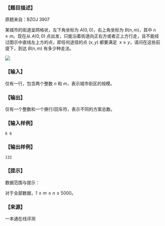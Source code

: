 ### 【题目描述】

原题来自：BZOJ 3907

某城市的街道呈网格状，左下角坐标为 $A(0, 0)$，右上角坐标为 $B(n, m)$，其中 $n≥m$。现在从 $A(0, 0)$ 点出发，只能沿着街道向正右方或者正上方行走，且不能经过图示中直线左上方的点，即任何途径的点 $(x, y)$ 都要满足  $x≥y$，请问在这些前提下，到达 $B(n, m)$ 有多少种走法。

![](pic/1660.png)

### 【输入】

仅有一行，包含两个整数 $n$ 和 $m$，表示城市街区的规模。

### 【输出】

仅有一个整数和一个换行/回车符，表示不同的方案总数。

### 【输入样例】

```
6 6
```

### 【输出样例】

```
132
```

### 【提示】

数据范围与提示：

对于全部数据，$1≤m≤n≤5000$。


 ### 【来源】

 一本通在线评测 